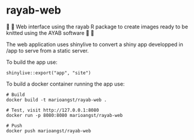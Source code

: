 # rayab-web

🤖 🧶 Web interface using the rayab R package to create images ready to be knitted using the AYAB software 🤖 🧶 

The web application uses shinylive to convert a shiny app developped in /app to serve from a static server.

To build the app use:

```
shinylive::export("app", "site")
```

To build a docker container running the app use:

```
# Build
docker build -t marioangst/rayab-web .

# Test, visit http://127.0.0.1:8080
docker run -p 8080:8080 marioangst/rayab-web

# Push
docker push marioangst/rayab-web
```